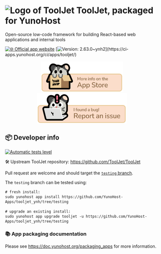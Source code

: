 <!--
N.B.: This README was automatically generated by <https://github.com/YunoHost/apps_tools/blob/main/readme_generator>
It shall NOT be edited by hand.
-->

<h1>
  <img src="https://raw.githubusercontent.com/YunoHost/apps/main/logos/tooljet.png" width="32px" alt="Logo of ToolJet">
  ToolJet, packaged for YunoHost
</h1>

Open-source low-code framework for building React-based web applications and internal tools

[![🌐 Official app website](https://img.shields.io/badge/Official_app_website-darkgreen?style=for-the-badge)](https://tooljet.com/)
[![Version: 2.63.0~ynh2](https://img.shields.io/badge/Version-2.63.0~ynh2-rgba(0,150,0,1)?style=for-the-badge)](https://ci-apps.yunohost.org/ci/apps/tooljet/)

<div align="center">
<a href="https://apps.yunohost.org/app/tooljet"><img height="100px" src="https://github.com/YunoHost/yunohost-artwork/raw/refs/heads/main/badges/neopossum-badges/badge_more_info_on_the_appstore.svg"/></a>
<a href="https://github.com/YunoHost-Apps/tooljet_ynh/issues"><img height="100px" src="https://github.com/YunoHost/yunohost-artwork/raw/refs/heads/main/badges/neopossum-badges/badge_report_an_issue.svg"/></a>
</div>

## 📦 Developer info

[![Automatic tests level](https://apps.yunohost.org/badge/cilevel/tooljet)](https://ci-apps.yunohost.org/ci/apps/tooljet/)

🛠️ Upstream ToolJet repository: <https://github.com/ToolJet/ToolJet>

Pull request are welcome and should target the [`testing` branch](https://github.com/YunoHost-Apps/tooljet_ynh/tree/testing).

The `testing` branch can be tested using:
```
# fresh install:
sudo yunohost app install https://github.com/YunoHost-Apps/tooljet_ynh/tree/testing

# upgrade an existing install:
sudo yunohost app upgrade tooljet -u https://github.com/YunoHost-Apps/tooljet_ynh/tree/testing
```

### 📚 App packaging documentation

Please see <https://doc.yunohost.org/packaging_apps> for more information.